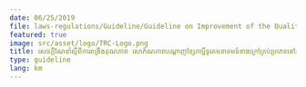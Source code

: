 ```yaml
---
date: 06/25/2019
file: laws-regulations/Guideline/Guideline on Improvement of the Quality and Aesthetics of all Types of Telecommunications Overhead Cable Networks in the Capital City, Provinces Cities of the Kingdom of Cambodia.pdf
featured: true
image: src/asset/logo/TRC-Logo.png
title: សេចក្តីណែនាំស្តីពីការពង្រឹងគុណភាព សោភ័ណភាពបណ្តាញខ្សែកាប្លិ៍ទូរគមនាគមន៍ខាងក្រៅគ្រប់ប្រភេទនៅក្នុងទីប្រជុំជន រាជធានី ខេត្ត/ក្រុងនៃព្រះរាជាណាចក្រកម្ពុជា
type: guideline
lang: km
---
```

